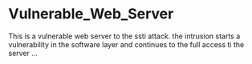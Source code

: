 # Vulnerable_Web_Server
This is a vulnerable web server to the ssti attack. the intrusion starts a vulnerability in the software layer and continues to the full access ti the server ...
